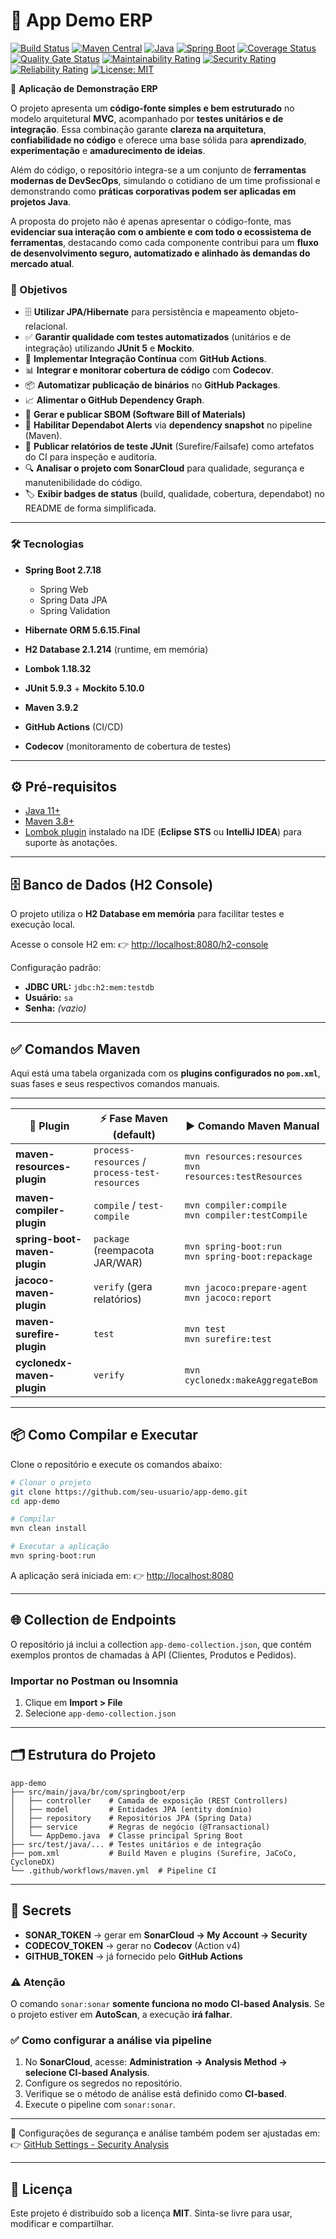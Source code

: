 # 📘 App Demo ERP

[![Build Status](https://github.com/ramiralvesmelo/app-demo/actions/workflows/maven.yml/badge.svg)](https://github.com/ramiralvesmelo/app-demo/actions/workflows/maven.yml)
[![Maven Central](https://img.shields.io/maven-central/v/org.springframework.boot/spring-boot-starter.svg?logo=apache-maven)](https://search.maven.org/artifact/org.springframework.boot/spring-boot-starter)
[![Java](https://img.shields.io/badge/Java-11-blue.svg?logo=java)](https://adoptium.net/)
[![Spring Boot](https://img.shields.io/badge/Spring%20Boot-2.7.18-brightgreen.svg?logo=springboot)](https://spring.io/projects/spring-boot)
[![Coverage Status](https://img.shields.io/codecov/c/github/ramiralvesmelo/app-demo?logo=codecov)](https://app.codecov.io/gh/ramiralvesmelo/app-demo)
[![Quality Gate Status](https://sonarcloud.io/api/project_badges/measure?project=ramiralvesmelo_app-demo&metric=alert_status)](https://sonarcloud.io/dashboard?id=ramiralvesmelo_app-demo)
[![Maintainability Rating](https://sonarcloud.io/api/project_badges/measure?project=ramiralvesmelo_app-demo&metric=sqale_rating)](https://sonarcloud.io/dashboard?id=ramiralvesmelo_app-demo)
[![Security Rating](https://sonarcloud.io/api/project_badges/measure?project=ramiralvesmelo_app-demo&metric=security_rating)](https://sonarcloud.io/dashboard?id=ramiralvesmelo_app-demo)
[![Reliability Rating](https://sonarcloud.io/api/project_badges/measure?project=ramiralvesmelo_app-demo&metric=reliability_rating)](https://sonarcloud.io/dashboard?id=ramiralvesmelo_app-demo)
[![License: MIT](https://img.shields.io/badge/License-MIT-yellow.svg)](LICENSE)

📘 **Aplicação de Demonstração ERP**

O projeto apresenta um **código-fonte simples e bem estruturado** no modelo arquitetural **MVC**, acompanhado por **testes unitários e de integração**. Essa combinação garante **clareza na arquitetura**, **confiabilidade no código** e oferece uma base sólida para **aprendizado**, **experimentação** e **amadurecimento de ideias**.

Além do código, o repositório integra-se a um conjunto de **ferramentas modernas de DevSecOps**, simulando o cotidiano de um time profissional e demonstrando como **práticas corporativas podem ser aplicadas em projetos Java**.

A proposta do projeto não é apenas apresentar o código-fonte, mas **evidenciar sua interação com o ambiente e com todo o ecossistema de ferramentas**, destacando como cada componente contribui para um **fluxo de desenvolvimento seguro, automatizado e alinhado às demandas do mercado atual**.

### 🎯 Objetivos

* 🗄️ **Utilizar JPA/Hibernate** para persistência e mapeamento objeto-relacional.
* ✅ **Garantir qualidade com testes automatizados** (unitários e de integração) utilizando **JUnit 5** e **Mockito**.
* 🔄 **Implementar Integração Contínua** com **GitHub Actions**.
* 📊 **Integrar e monitorar cobertura de código** com **Codecov**.
* 📦 **Automatizar publicação de binários** no **GitHub Packages**.
* 📈 **Alimentar o GitHub Dependency Graph**.
* 📄 **Gerar e publicar SBOM (Software Bill of Materials)**
* 🚨 **Habilitar Dependabot Alerts** via **dependency snapshot** no pipeline (Maven).
* 📑 **Publicar relatórios de teste JUnit** (Surefire/Failsafe) como artefatos do CI para inspeção e auditoria.
* 🔍 **Analisar o projeto com SonarCloud** para qualidade, segurança e manutenibilidade do código.
* 🏷️ **Exibir badges de status** (build, qualidade, cobertura, dependabot) no README de forma simplificada.

---

### 🛠️ Tecnologias

* **Spring Boot 2.7.18**

  * Spring Web
  * Spring Data JPA
  * Spring Validation
* **Hibernate ORM 5.6.15.Final**
* **H2 Database 2.1.214** (runtime, em memória)
* **Lombok 1.18.32**
* **JUnit 5.9.3** + **Mockito 5.10.0**
* **Maven 3.9.2**
* **GitHub Actions** (CI/CD)
* **Codecov** (monitoramento de cobertura de testes)

---

## ⚙️ Pré-requisitos

* [Java 11+](https://adoptium.net/)
* [Maven 3.8+](https://maven.apache.org/)
* [Lombok plugin](https://projectlombok.org/setup/) instalado na IDE (**Eclipse STS** ou **IntelliJ IDEA**) para suporte às anotações.

---

## 🗄️ Banco de Dados (H2 Console)

O projeto utiliza o **H2 Database em memória** para facilitar testes e execução local.

Acesse o console H2 em:
👉 [http://localhost:8080/h2-console](http://localhost:8080/h2-console)

Configuração padrão:

* **JDBC URL:** `jdbc:h2:mem:testdb`
* **Usuário:** `sa`
* **Senha:** *(vazio)*

---

## ✅ Comandos Maven

Aqui está uma tabela organizada com os **plugins configurados no `pom.xml`**, suas fases e seus respectivos comandos manuais.

---

| 🔌 Plugin                    | ⚡ Fase Maven (default)                         | ▶️ Comando Maven Manual                                      |
| ---------------------------- | ---------------------------------------------- | ------------------------------------------------------------ |
| **maven-resources-plugin**   | `process-resources` / `process-test-resources` | `mvn resources:resources` <br> `mvn resources:testResources` |
| **maven-compiler-plugin**    | `compile` / `test-compile`                     | `mvn compiler:compile` <br> `mvn compiler:testCompile`       |
| **spring-boot-maven-plugin** | `package` (reempacota JAR/WAR)                 | `mvn spring-boot:run` <br> `mvn spring-boot:repackage`       |
| **jacoco-maven-plugin**      | `verify` (gera relatórios)                     | `mvn jacoco:prepare-agent` <br> `mvn jacoco:report`          |
| **maven-surefire-plugin**    | `test`                                         | `mvn test` <br> `mvn surefire:test`                          |
| **cyclonedx-maven-plugin**   | `verify`                                       | `mvn cyclonedx:makeAggregateBom`                             |

---

## 📦 Como Compilar e Executar

Clone o repositório e execute os comandos abaixo:

```bash
# Clonar o projeto
git clone https://github.com/seu-usuario/app-demo.git
cd app-demo

# Compilar
mvn clean install

# Executar a aplicação
mvn spring-boot:run
```

A aplicação será iniciada em:
👉 [http://localhost:8080](http://localhost:8080)

---

## 🌐 Collection de Endpoints

O repositório já inclui a collection `app-demo-collection.json`, que contém exemplos prontos de chamadas à API (Clientes, Produtos e Pedidos).

### Importar no Postman ou Insomnia

1. Clique em **Import > File**
2. Selecione `app-demo-collection.json`

---

## 🗂️ Estrutura do Projeto

```
app-demo
├── src/main/java/br/com/springboot/erp
│   ├── controller    # Camada de exposição (REST Controllers)
│   ├── model         # Entidades JPA (entity domínio)
│   ├── repository    # Repositórios JPA (Spring Data)
│   ├── service       # Regras de negócio (@Transactional)
│   └── AppDemo.java  # Classe principal Spring Boot
├── src/test/java/... # Testes unitários e de integração
├── pom.xml           # Build Maven e plugins (Surefire, JaCoCo, CycloneDX)
└── .github/workflows/maven.yml  # Pipeline CI
```

---

## 🔐 Secrets

* **SONAR\_TOKEN** → gerar em **SonarCloud → My Account → Security**
* **CODECOV\_TOKEN** → gerar no **Codecov** (Action v4)
* **GITHUB\_TOKEN** → já fornecido pelo **GitHub Actions**  

### ⚠️ Atenção

O comando `sonar:sonar` **somente funciona no modo CI-based Analysis**.
Se o projeto estiver em **AutoScan**, a execução **irá falhar**.

### ✅ Como configurar a análise via pipeline

1. No **SonarCloud**, acesse:
   **Administration → Analysis Method → selecione CI-based Analysis**.
2. Configure os segredos no repositório.
3. Verifique se o método de análise está definido como **CI-based**.
4. Execute o pipeline com `sonar:sonar`.

---

📍 Configurações de segurança e análise também podem ser ajustadas em:
👉 [GitHub Settings - Security Analysis](https://github.com/ramiralvesmelo/app-demo/settings/security_analysis)

---

## 📜 Licença

Este projeto é distribuído sob a licença **MIT**.
Sinta-se livre para usar, modificar e compartilhar.
